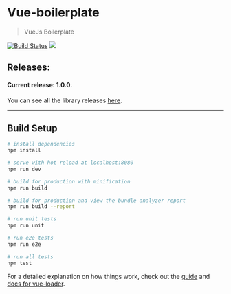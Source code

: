 # Vue-boilerplate 

> VueJs Boilerplate

[![Build Status](https://travis-ci.org/IvanSotelo/vue-boilerplate.svg?branch=master)](https://travis-ci.org/IvanSotelo/vue-boilerplate)
  <a target="_blank" href="https://www.paypal.me/IvanSotelo" title="Donate using PayPal"><img src="https://img.shields.io/badge/paypal-donate-brightgreen.svg" /></a>

## Releases:

#### Current release: 1.0.0.

You can see all the library releases [here](https://github.com/IvanSotelo/vue-boilerplate/releases).

---

## Build Setup

``` bash
# install dependencies
npm install

# serve with hot reload at localhost:8080
npm run dev

# build for production with minification
npm run build

# build for production and view the bundle analyzer report
npm run build --report

# run unit tests
npm run unit

# run e2e tests
npm run e2e

# run all tests
npm test
```

For a detailed explanation on how things work, check out the [guide](http://vuejs-templates.github.io/webpack/) and [docs for vue-loader](http://vuejs.github.io/vue-loader).
